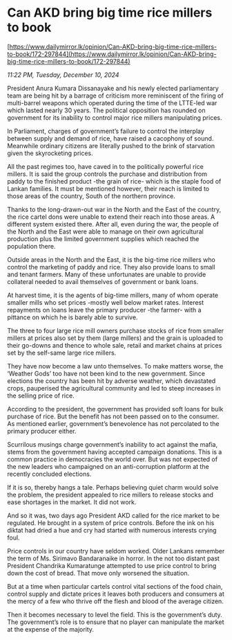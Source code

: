 # Can AKD bring big time rice millers to book

[https://www.dailymirror.lk/opinion/Can-AKD-bring-big-time-rice-millers-to-book/172-297844](https://www.dailymirror.lk/opinion/Can-AKD-bring-big-time-rice-millers-to-book/172-297844)

*11:22 PM, Tuesday, December 10, 2024*

President Anura Kumara Dissanayake and his newly elected parliamentary team are being hit by a barrage of criticism more reminiscent of the firing of multi-barrel weapons which operated during the time of the LTTE-led war which lasted nearly 30 years. The political opposition has rounded on government for its inability to control major rice millers manipulating prices.

In Parliament, charges of government’s failure to control the interplay between supply and demand of rice, have raised a cacophony of sound. Meanwhile ordinary citizens are literally pushed to the brink of starvation given the skyrocketing prices.

All the past regimes too, have caved in to the politically powerful rice millers. It is said the group controls the purchase and distribution from paddy to the finished product -the grain of rice- which is the staple food of Lankan families. It must be mentioned however, their reach is limited to those areas of the country, South of the northern province.

Thanks to the long-drawn-out war in the North and the East of the country, the rice cartel dons were unable to extend their reach into those areas. A different system existed there. After all, even during the war, the people of the North and the East were able to manage on their own agricultural production plus the limited government supplies which reached the population there.

Outside areas in the North and the East, it is the big-time rice millers who control the marketing of paddy and rice. They also provide loans to small and tenant farmers. Many of these unfortunates are unable to provide collateral needed to avail themselves of government or bank loans.

At harvest time, it is the agents of big-time millers, many of whom operate smaller mills who set prices -mostly well below market rates. Interest repayments on loans leave the primary producer -the farmer- with a pittance on which he is barely able to survive.

The three to four large rice mill owners purchase stocks of rice from smaller millers at prices also set by them (large millers) and the grain is uploaded to their go-downs and thence to whole sale, retail and market chains at prices set by the self-same large rice millers.

They have now become a law unto themselves. To make matters worse, the ‘Weather Gods’ too have not been kind to the new government. Since elections the country has been hit by adverse weather, which devastated crops, pauperised the agricultural community and led to steep increases in the selling price of rice.

According to the president, the government has provided soft loans for bulk purchase of rice. But the benefit has not been passed on to the consumer. As mentioned earlier, government’s benevolence has not percolated to the primary producer either.

Scurrilous musings charge government’s inability to act against the mafia, stems from the government having accepted campaign donations. This is a common practice in democracies the world over. But was not expected of the new leaders who campaigned on an anti-corruption platform at the recently concluded elections.

If it is so, thereby hangs a tale. Perhaps believing quiet charm would solve the problem, the president appealed to rice millers to release stocks and ease shortages in the market. It did not work.

And so it was, two days ago President AKD called for the rice market to be regulated. He brought in a system of price controls. Before the ink on his diktat had dried a hue and cry had started with numerous interests crying foul.

Price controls in our country have seldom worked. Older Lankans remember the term of Ms. Sirimavo Bandaranaike in horror. In the not too distant past President Chandrika Kumaratunge attempted to use price control to bring down the cost of bread. That move only worsened the situation.

But at a time when particular cartels control vital sections of the food chain, control supply and dictate prices it leaves both producers and consumers at the mercy of a few who thrive off the flesh and blood of the average citizen.

Then it becomes necessary to level the field. This is the government’s duty. The government’s role is to ensure that no player can manipulate the market at the expense of the majority.

